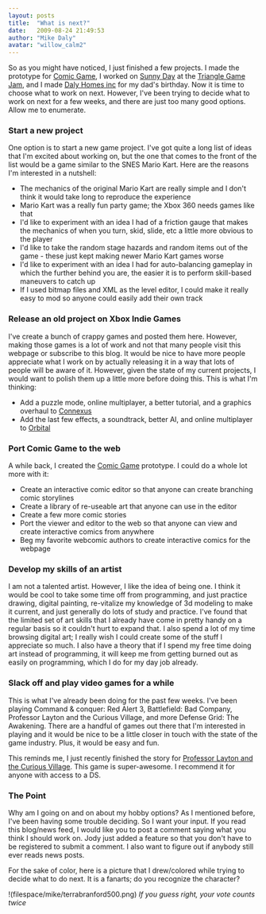 ```yaml
---
layout: posts
title:  "What is next?"
date:   2009-08-24 21:49:53
author: "Mike Daly"
avatar: "willow_calm2"
---
```

So as you might have noticed, I just finished a few projects. I made the prototype for [Comic Game](/games/comic-game.html), I worked on [Sunny Day](/games/sunny-day.html) at the [Triangle Game Jam](http://www.trianglegamejam.com), and I made [Daly Homes inc](/games/daly-homes-inc.html) for my dad's birthday. Now it is time to choose what to work on next. However, I've been trying to decide what to work on next for a few weeks, and there are just too many good options. Allow me to enumerate.

### Start a new project

One option is to start a new game project. I've got quite a long list of ideas that I'm excited about working on, but the one that comes to the front of the list would be a game similar to the SNES Mario Kart. Here are the reasons I'm interested in a nutshell:

* The mechanics of the original Mario Kart are really simple and I don't think it would take long to reproduce the experience
* Mario Kart was a really fun party game; the Xbox 360 needs games like that
* I'd like to experiment with an idea I had of a friction gauge that makes the mechanics of when you turn, skid, slide, etc a little more obvious to the player
* I'd like to take the random stage hazards and random items out of the game - these just kept making newer Mario Kart games worse
* I'd like to experiment with an idea I had for auto-balancing gameplay in which the further behind you are, the easier it is to perform skill-based maneuvers to catch up
* If I used bitmap files and XML as the level editor, I could make it really easy to mod so anyone could easily add their own track

### Release an old project on Xbox Indie Games

I've create a bunch of crappy games and posted them here. However, making those games is a lot of work and not that many people visit this webpage or subscribe to this blog. It would be nice to have more people appreciate what I work on by actually releasing it in a way that lots of people will be aware of it. However, given the state of my current projects, I would want to polish them up a little more before doing this. This is what I'm thinking:

* Add a puzzle mode, online multiplayer, a better tutorial, and a graphics overhaul to [Connexus](/games/connexus.html)
* Add the last few effects, a soundtrack, better AI, and online multiplayer to [Orbital](/games/orbital.html)

### Port Comic Game to the web

A while back, I created the [Comic Game](/games/comic-game.html) prototype. I could do a whole lot more with it:

* Create an interactive comic editor so that anyone can create branching comic storylines
* Create a library of re-useable art that anyone can use in the editor
* Create a few more comic stories
* Port the viewer and editor to the web so that anyone can view and create interactive comics from anywhere
* Beg my favorite webcomic authors to create interactive comics for the webpage

### Develop my skills of an artist

I am not a talented artist. However, I like the idea of being one. I think it would be cool to take some time off from programming, and just practice drawing, digital painting, re-vitalize my knowledge of 3d modeling to make it current, and just generally do lots of study and practice. I've found that the limited set of art skills that I already have come in pretty handy on a regular basis so it couldn't hurt to expand that. I also spend a lot of my time browsing digital art; I really wish I could create some of the stuff I appreciate so much. I also have a theory that if I spend my free time doing art instead of programming, it will keep me from getting burned out as easily on programming, which I do for my day job already.

### Slack off and play video games for a while

This is what I've already been doing for the past few weeks. I've been playing Command &amp; conquer: Red Alert 3, Battlefield: Bad Company, Professor Layton and the Curious Village, and more Defense Grid: The Awakening. There are a handful of games out there that I'm interested in playing and it would be nice to be a little closer in touch with the state of the game industry. Plus, it would be easy and fun.

This reminds me, I just recently finished the story for [Professor Layton and the Curious Village](http://professorlaytonds.com/). This game is super-awesome. I recommend it for anyone with access to a DS.

### The Point

Why am I going on and on about my hobby options? As I mentioned before, I've been having some trouble deciding. So I want your input. If you read this blog/news feed, I would like you to post a comment saying what you think I should work on. Jody just added a feature so that you don't have to be registered to submit a comment. I also want to figure out if anybody still ever reads news posts.

For the sake of color, here is a picture that I drew/colored while trying to decide what to do next. It is a fanarts; do you recognize the character?

!(filespace/mike/terrabranford500.png)
_If you guess right, your vote counts twice_



